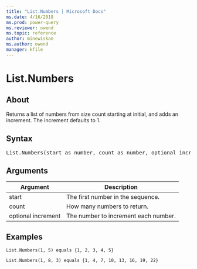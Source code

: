 ```yaml
---
title: "List.Numbers | Microsoft Docs"
ms.date: 4/16/2018
ms.prod: power-query
ms.reviewer: owend
ms.topic: reference
author: minewiskan
ms.author: owend
manager: kfile
---
```

# List.Numbers

  
## About  
Returns a list of numbers from size count starting at initial, and adds an increment.  The increment defaults to 1.  
  
## Syntax

<pre>
List.Numbers(start as number, count as number, optional increment as nullable number) as { Number }  
</pre>
  
## Arguments  
  
|Argument|Description|  
|------------|---------------|  
|start|The first number in the sequence.|  
|count|How many numbers to return.|  
|optional increment|The number to increment each number.|  
  
## Examples  
  
```powerquery-m
List.Numbers(1, 5) equals {1, 2, 3, 4, 5}  
```  
  
```powerquery-m
List.Numbers(1, 8, 3) equals {1, 4, 7, 10, 13, 16, 19, 22}  
```  
